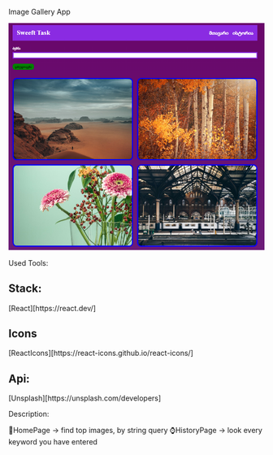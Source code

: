 Image Gallery App

![ProjectImage](./src/assets/img/homePage.png)

Used Tools:

<h2>Stack:</h2> 
[React][https://react.dev/]

<h2>Icons</h2>
[ReactIcons][https://react-icons.github.io/react-icons/]

<h2>Api:</h2>
[Unsplash][https://unsplash.com/developers]

Description:

🏡HomePage -> find top images, by string query
⌚HistoryPage -> look every keyword you have entered



